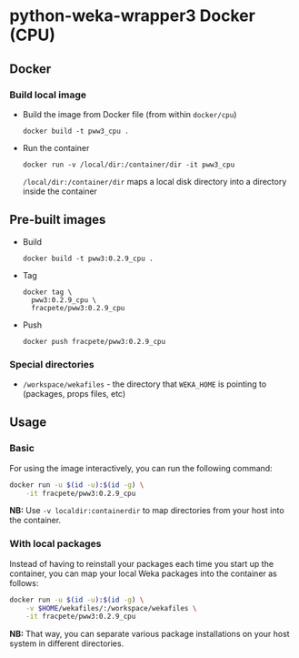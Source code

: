 # python-weka-wrapper3 Docker (CPU)

## Docker

### Build local image

* Build the image from Docker file (from within `docker/cpu`)

  ```commandline
  docker build -t pww3_cpu .
  ```
  
* Run the container

  ```commandline
  docker run -v /local/dir:/container/dir -it pww3_cpu
  ```
  `/local/dir:/container/dir` maps a local disk directory into a directory inside the container

## Pre-built images

* Build

  ```commandline
  docker build -t pww3:0.2.9_cpu .
  ```
  
* Tag

  ```commandline
  docker tag \
    pww3:0.2.9_cpu \
    fracpete/pww3:0.2.9_cpu
  ```
  
* Push

  ```commandline
  docker push fracpete/pww3:0.2.9_cpu
  ```

### Special directories

* `/workspace/wekafiles` - the directory that `WEKA_HOME` is pointing to (packages, props files, etc) 


## Usage

### Basic

For using the image interactively, you can run the following command: 

```bash
docker run -u $(id -u):$(id -g) \
    -it fracpete/pww3:0.2.9_cpu
```

**NB:** Use `-v localdir:containerdir` to map directories from your host into the container.

### With local packages

Instead of having to reinstall your packages each time you start up the container, 
you can map your local Weka packages into the container as follows: 

```bash
docker run -u $(id -u):$(id -g) \
    -v $HOME/wekafiles/:/workspace/wekafiles \
    -it fracpete/pww3:0.2.9_cpu
```

**NB:** That way, you can separate various package installations on your host system
in different directories.
